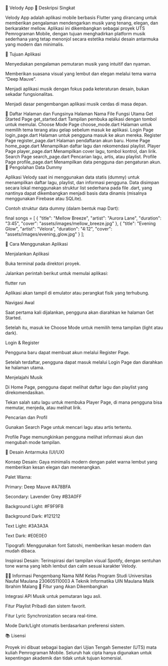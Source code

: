 🎵 Velody App
📌 Deskripsi Singkat

Velody App adalah aplikasi mobile berbasis Flutter yang dirancang untuk memberikan pengalaman mendengarkan musik yang tenang, elegan, dan berkarakter mellow.
Aplikasi ini dikembangkan sebagai proyek UTS Pemrograman Mobile, dengan tujuan menghadirkan platform musik sederhana yang tetap menonjol secara estetika melalui desain antarmuka yang modern dan minimalis.

🎯 Tujuan Aplikasi

Menyediakan pengalaman pemutaran musik yang intuitif dan nyaman.

Memberikan suasana visual yang lembut dan elegan melalui tema warna “Deep Mauve”.

Menjadi aplikasi musik dengan fokus pada keteraturan desain, bukan sekadar fungsionalitas.

Menjadi dasar pengembangan aplikasi musik cerdas di masa depan.

🧩 Daftar Halaman dan Fungsinya
Halaman	Nama File	Fungsi Utama
Get Started Page	get_started.dart	Tampilan pembuka aplikasi dengan tombol untuk memulai.
Choose Mode Page	choose_mode.dart	Halaman untuk memilih tema terang atau gelap sebelum masuk ke aplikasi.
Login Page	login_page.dart	Halaman untuk pengguna masuk ke akun mereka.
Register Page	register_page.dart	Halaman pendaftaran akun baru.
Home Page	home_page.dart	Menampilkan daftar lagu dan rekomendasi playlist.
Player Page	player_page.dart	Menampilkan cover lagu, tombol kontrol, dan lirik.
Search Page	search_page.dart	Pencarian lagu, artis, atau playlist.
Profile Page	profile_page.dart	Menampilkan data pengguna dan pengaturan akun.
💾 Pengolahan Data Dummy

Aplikasi Velody saat ini menggunakan data statis (dummy) untuk menampilkan daftar lagu, playlist, dan informasi pengguna.
Data disimpan secara lokal menggunakan struktur list sederhana pada file .dart, yang nantinya dapat dikembangkan menjadi basis data dinamis (misalnya menggunakan Firebase atau SQLite).

Contoh struktur data dummy (dalam bentuk map Dart):

final songs = [
  {
    "title": "Mellow Breeze",
    "artist": "Aurora Lane",
    "duration": "3:45",
    "cover": "assets/images/mellow_breeze.jpg"
  },
  {
    "title": "Evening Glow",
    "artist": "Velora",
    "duration": "4:12",
    "cover": "assets/images/evening_glow.jpg"
  }
];

📱 Cara Menggunakan Aplikasi

Menjalankan Aplikasi

Buka terminal pada direktori proyek.

Jalankan perintah berikut untuk memulai aplikasi:

flutter run


Aplikasi akan tampil di emulator atau perangkat fisik yang terhubung.

Navigasi Awal

Saat pertama kali dijalankan, pengguna akan diarahkan ke halaman Get Started.

Setelah itu, masuk ke Choose Mode untuk memilih tema tampilan (light atau dark).

Login & Register

Pengguna baru dapat membuat akun melalui Register Page.

Setelah terdaftar, pengguna dapat masuk melalui Login Page dan diarahkan ke halaman utama.

Menjelajahi Musik

Di Home Page, pengguna dapat melihat daftar lagu dan playlist yang direkomendasikan.

Tekan salah satu lagu untuk membuka Player Page, di mana pengguna bisa memutar, menjeda, atau melihat lirik.

Pencarian dan Profil

Gunakan Search Page untuk mencari lagu atau artis tertentu.

Profile Page memungkinkan pengguna melihat informasi akun dan mengubah mode tampilan.

🎨 Desain Antarmuka (UI/UX)

Konsep Desain:
Gaya minimalis modern dengan palet warna lembut yang memberikan kesan elegan dan menenangkan.

Palet Warna:

Primary: Deep Mauve #A78BFA

Secondary: Lavender Grey #B3A0FF

Background Light: #F9F9FB

Background Dark: #121212

Text Light: #3A3A3A

Text Dark: #E0E0E0

Tipografi:
Menggunakan font Satoshi, memberikan kesan modern dan mudah dibaca.

Inspirasi Desain:
Terinspirasi dari tampilan visual Spotify, dengan sentuhan tone warna yang lebih lembut dan calm sesuai karakter Velody.

👩‍💻 Informasi Pengembang
Nama	NIM	Kelas	Program Studi	Universitas
Naufal Maulana	230605110003	A	Teknik Informatika	UIN Maulana Malik Ibrahim Malang
🌟 Fitur yang Akan Dikembangkan

Integrasi API Musik untuk pemutaran lagu asli.

Fitur Playlist Pribadi dan sistem favorit.

Fitur Lyric Synchronization secara real-time.

Mode Dark/Light otomatis berdasarkan preferensi sistem.

📚 Lisensi

Proyek ini dibuat sebagai bagian dari Ujian Tengah Semester (UTS) mata kuliah Pemrograman Mobile.
Seluruh hak cipta hanya digunakan untuk kepentingan akademik dan tidak untuk tujuan komersial.